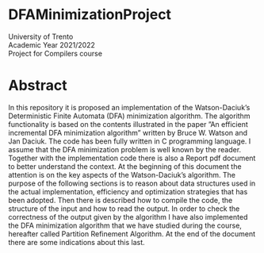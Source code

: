 # DFAMinimizationProject
University of Trento<br>
Academic Year 2021/2022<br>
Project for Compilers course<br>
# Abstract
In this repository it is proposed an implementation of the Watson-Daciuk’s Deterministic Finite Automata (DFA) minimization algorithm. The algorithm functionality is based on the contents illustrated in the paper ”An efficient incremental DFA minimization algorithm” written by Bruce W. Watson and Jan Daciuk. The code has been fully written in C programming language. I assume that the DFA minimization problem is well known by the reader. Together with the implementation code there is also a Report pdf document to better understand the context. At the beginning of this document the attention is on the key aspects of the Watson-Daciuk’s algorithm. The purpose of the following sections is to reason about data structures used in the actual implementation, efficiency and optimization strategies that has been adopted. Then there is described how to compile the code, the structure of the input and how to read the output. In order to check the correctness of the output given by the algorithm I have also implemented the DFA minimization algorithm that we have studied during the course, hereafter called Partition Refinement Algorithm. At the end of the document there are some indications about this last.
